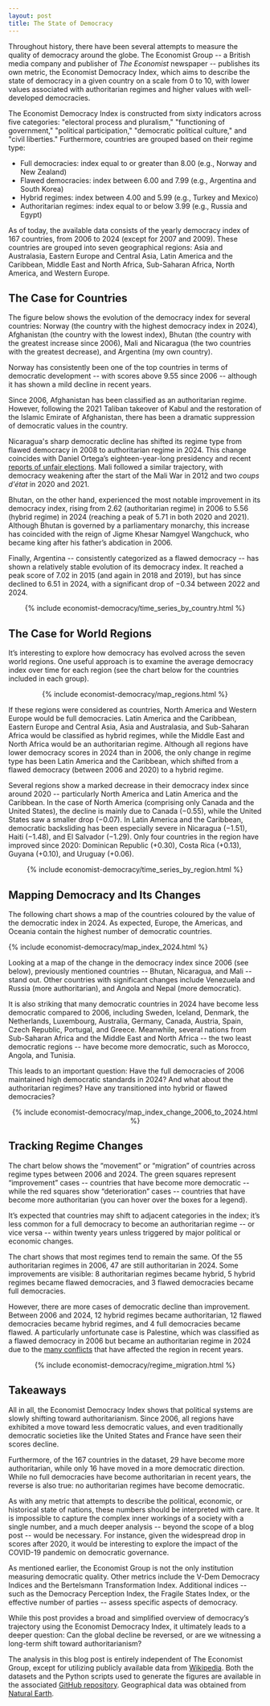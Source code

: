 ```yaml
---
layout: post
title: The State of Democracy
---
```


Throughout history, there have been several attempts to measure the quality of democracy around the globe. The Economist Group -- a British media company and publisher of *The Economist* newspaper -- publishes its own metric, the Economist Democracy Index, which aims to describe the state of democracy in a given country on a scale from 0 to 10, with lower values associated with authoritarian regimes and higher values with well-developed democracies.

The Economist Democracy Index is constructed from sixty indicators across five categories: "electoral process and pluralism," "functioning of government," "political participation," "democratic political culture," and "civil liberties." Furthermore, countries are grouped based on their regime type:

- Full democracies: index equal to or greater than 8.00 (e.g., Norway and New Zealand)
- Flawed democracies: index between 6.00 and 7.99 (e.g., Argentina and South Korea)
- Hybrid regimes: index between 4.00 and 5.99 (e.g., Turkey and Mexico)
- Authoritarian regimes: index equal to or below 3.99 (e.g., Russia and Egypt)

As of today, the available data consists of the yearly democracy index of 167 countries, from 2006 to 2024 (except for 2007 and 2009). These countries are grouped into seven geographical regions: Asia and Australasia, Eastern Europe and Central Asia, Latin America and the Caribbean, Middle East and North Africa, Sub-Saharan Africa, North America, and Western Europe.

## The Case for Countries

The figure below shows the evolution of the democracy index for several countries: Norway (the country with the highest democracy index in 2024), Afghanistan (the country with the lowest index), Bhutan (the country with the greatest increase since 2006), Mali and Nicaragua (the two countries with the greatest decrease), and Argentina (my own country).

Norway has consistently been one of the top countries in terms of democratic development -- with scores above 9.55 since 2006 -- although it has shown a mild decline in recent years.

Since 2006, Afghanistan has been classified as an authoritarian regime. However, following the 2021 Taliban takeover of Kabul and the restoration of the Islamic Emirate of Afghanistan, there has been a dramatic suppression of democratic values in the country.

Nicaragua's sharp democratic decline has shifted its regime type from flawed democracy in 2008 to authoritarian regime in 2024. This change coincides with Daniel Ortega’s eighteen-year-long presidency and recent [reports of unfair elections](https://www.bbc.com/news/world-latin-america-59202881). Mali followed a similar trajectory, with democracy weakening after the start of the Mali War in 2012 and two *coups d'état* in 2020 and 2021.

Bhutan, on the other hand, experienced the most notable improvement in its democracy index, rising from 2.62 (authoritarian regime) in 2006 to 5.56 (hybrid regime) in 2024 (reaching a peak of 5.71 in both 2020 and 2021). Although Bhutan is governed by a parliamentary monarchy, this increase has coincided with the reign of Jigme Khesar Namgyel Wangchuck, who became king after his father’s abdication in 2006.

Finally, Argentina -- consistently categorized as a flawed democracy -- has shown a relatively stable evolution of its democracy index. It reached a peak score of 7.02 in 2015 (and again in 2018 and 2019), but has since declined to 6.51 in 2024, with a significant drop of −0.34 between 2022 and 2024.

<div align="center">
    {% include economist-democracy/time_series_by_country.html %}
</div>

## The Case for World Regions

It’s interesting to explore how democracy has evolved across the seven world regions. One useful approach is to examine the average democracy index over time for each region (see the chart below for the countries included in each group).

<div align="center">
    {% include economist-democracy/map_regions.html %}
</div>

If these regions were considered as countries, North America and Western Europe would be full democracies. Latin America and the Caribbean, Eastern Europe and Central Asia, Asia and Australasia, and Sub-Saharan Africa would be classified as hybrid regimes, while the Middle East and North Africa would be an authoritarian regime. Although all regions have lower democracy scores in 2024 than in 2006, the only change in regime type has been Latin America and the Caribbean, which shifted from a flawed democracy (between 2006 and 2020) to a hybrid regime.

Several regions show a marked decrease in their democracy index since around 2020 -- particularly North America and Latin America and the Caribbean. In the case of North America (comprising only Canada and the United States), the decline is mainly due to Canada (−0.55), while the United States saw a smaller drop (−0.07). In Latin America and the Caribbean, democratic backsliding has been especially severe in Nicaragua (−1.51), Haiti (−1.48), and El Salvador (−1.29). Only four countries in the region have improved since 2020: Dominican Republic (+0.30), Costa Rica (+0.13), Guyana (+0.10), and Uruguay (+0.06).

<div align="center">
    {% include economist-democracy/time_series_by_region.html %}
</div>

## Mapping Democracy and Its Changes

The following chart shows a map of the countries coloured by the value of the democratic index in 2024. As expected, Europe, the Americas, and Oceania contain the highest number of democratic countries.

{% include economist-democracy/map_index_2024.html %}

Looking at a map of the change in the democracy index since 2006 (see below), previously mentioned countries -- Bhutan, Nicaragua, and Mali -- stand out. Other countries with significant changes include Venezuela and Russia (more authoritarian), and Angola and Nepal (more democratic).

It is also striking that many democratic countries in 2024 have become less democratic compared to 2006, including Sweden, Iceland, Denmark, the Netherlands, Luxembourg, Australia, Germany, Canada, Austria, Spain, Czech Republic, Portugal, and Greece. Meanwhile, several nations from Sub-Saharan Africa and the Middle East and North Africa -- the two least democratic regions -- have become more democratic, such as Morocco, Angola, and Tunisia.

This leads to an important question: Have the full democracies of 2006 maintained high democratic standards in 2024? And what about the authoritarian regimes? Have any transitioned into hybrid or flawed democracies?

<div align="center">
    {% include economist-democracy/map_index_change_2006_to_2024.html %}
</div>

## Tracking Regime Changes

The chart below shows the “movement” or “migration” of countries across regime types between 2006 and 2024. The green squares represent “improvement” cases -- countries that have become more democratic -- while the red squares show “deterioration” cases -- countries that have become more authoritarian (you can hover over the boxes for a legend).

It’s expected that countries may shift to adjacent categories in the index; it’s less common for a full democracy to become an authoritarian regime -- or vice versa -- within twenty years unless triggered by major political or economic changes.

The chart shows that most regimes tend to remain the same. Of the 55 authoritarian regimes in 2006, 47 are still authoritarian in 2024. Some improvements are visible: 8 authoritarian regimes became hybrid, 5 hybrid regimes became flawed democracies, and 3 flawed democracies became full democracies.

However, there are more cases of democratic decline than improvement. Between 2006 and 2024, 12 hybrid regimes became authoritarian, 12 flawed democracies became hybrid regimes, and 4 full democracies became flawed. A particularly unfortunate case is Palestine, which was classified as a flawed democracy in 2006 but became an authoritarian regime in 2024 due to the [many conflicts](https://en.wikipedia.org/wiki/Timeline_of_the_Palestine_region#Israel_and_the_occupied_Palestinian_territories) that have affected the region in recent years.

<div align="center">
    {% include economist-democracy/regime_migration.html %}
</div>

## Takeaways

All in all, the Economist Democracy Index shows that political systems are slowly shifting toward authoritarianism. Since 2006, all regions have exhibited a move toward less democratic values, and even traditionally democratic societies like the United States and France have seen their scores decline.

Furthermore, of the 167 countries in the dataset, 29 have become more authoritarian, while only 16 have moved in a more democratic direction. While no full democracies have become authoritarian in recent years, the reverse is also true: no authoritarian regimes have become democratic.

As with any metric that attempts to describe the political, economic, or historical state of nations, these numbers should be interpreted with care. It is impossible to capture the complex inner workings of a society with a single number, and a much deeper analysis -- beyond the scope of a blog post -- would be necessary. For instance, given the widespread drop in scores after 2020, it would be interesting to explore the impact of the COVID-19 pandemic on democratic governance.

As mentioned earlier, the Economist Group is not the only institution measuring democratic quality. Other metrics include the V-Dem Democracy Indices and the Bertelsmann Transformation Index. Additional indices -- such as the Democracy Perception Index, the Fragile States Index, or the effective number of parties -- assess specific aspects of democracy.

While this post provides a broad and simplified overview of democracy’s trajectory using the Economist Democracy Index, it ultimately leads to a deeper question: Can the global decline be reversed, or are we witnessing a long-term shift toward authoritarianism?

<div class="note-box">
    The analysis in this blog post is entirely independent of The Economist Group, except for utilizing publicly available data from <a href="https://en.wikipedia.org/wiki/The_Economist_Democracy_Index" target="_blank" rel="noopener noreferrer">Wikipedia</a>. Both the datasets and the Python scripts used to generate the figures are available in the associated <a href="https://github.com/ffiza/economist-democracy-index" target="_blank" rel="noopener noreferrer">GitHub repository</a>. Geographical data was obtained from <a href="https://www.naturalearthdata.com/downloads/110m-cultural-vectors/110m-admin-0-boundary-lines/" target="_blank" rel="noopener noreferrer">Natural Earth</a>.
</div>
